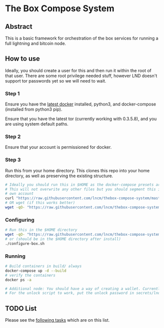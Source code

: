 # The Box Compose System

## Abstract

This is a basic framework for orchestration of the box services for running a full lightning and bitcoin node.

## How to use

Ideally, you should create a user for this and then run it within the root of that user. There are some root privilege needed stuff, however LND doesn't support tor passwords yet so we will need to wait.
### Step 1

Ensure you have the [latest docker](https://docs.docker.com/install/linux/docker-ce/ubuntu/) installed, python3, and docker-compose (installed from python3 pip).

Ensure that you have the latest tor (currently working with 0.3.5.8), and you are using system default paths.

### Step 2

Ensure that your account is permissioned for docker.

### Step 3

Run this from your home directory. This clones this repo into your home directory, as well as preserving the existing structure.

```bash
# Ideally you should run this in $HOME as the docker-compose presets are in home
# This will not overwrite any other files but you should segment this in its 
# own account
curl "https://raw.githubusercontent.com/lncm/thebox-compose-system/master/install-box.sh" | sh
# OR wget (if this works better)
wget -qO- "https://raw.githubusercontent.com/lncm/thebox-compose-system/master/install-box.sh" | sh
```

### Configuring

```bash
# Run this in the $HOME directory
wget -qO- "https://raw.githubusercontent.com/lncm/thebox-compose-system/master/configure-box.sh" | sh
# or (should be in the $HOME directory after install)
./configure-box.sh
```

### Running

```bash
# Build containers in build/ always
docker-compose up -d --build
# verify the containers
docker ps -a

# Additional node: You should have a way of creating a wallet. Currently this container does not have a create wallet container.
# For the unlock script to work, put the unlock password in secrets/lnd-password.txt
```


## TODO List

Please see the [following tasks](https://github.com/lncm/thebox-compose-system/issues?q=is%3Aissue+is%3Aopen+label%3ATODO) which are on this list.

